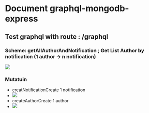 <h1>Document graphql-mongodb-express </h1> 
<h2>Test graphql with route : /graphql </h2> 
<h3>Scheme: getAllAuthorAndNotification  ; <span>Get List Author by notification (1 author -> n notification) </span></h3>
<img src="https://user-images.githubusercontent.com/68454625/163559261-29033b38-2ba5-4c2b-b1c4-96df49343ce8.png" />

<h3>Mutatuin</h3>
<ul>
  <li>creatNotification<span>Create 1 notification </span></li>
  <li><img src="https://user-images.githubusercontent.com/68454625/163559625-eac3f8b1-fc93-49e9-86e6-e205411ac30c.png" />
</li>
    <li>createAuthor<span>Create 1 author </span></li>
    <li><img src="https://user-images.githubusercontent.com/68454625/163559784-eaa18988-0283-4bfb-afb4-17799c3f48ee.png" />
</ul>


